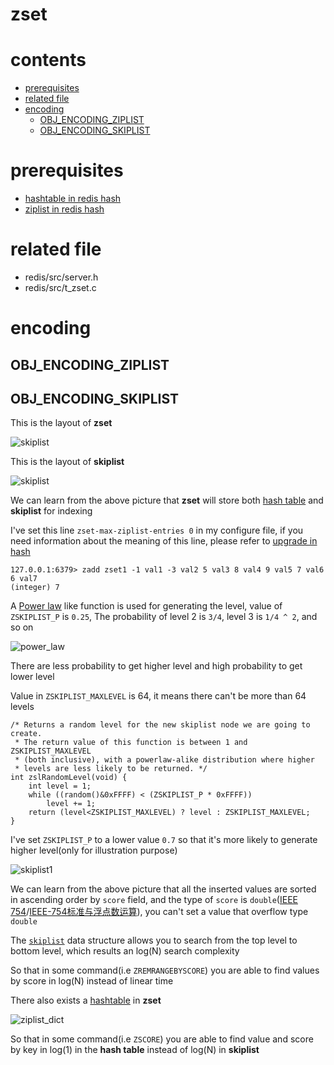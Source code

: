 # zset

# contents

* [prerequisites](#prerequisites)
* [related file](#related-file)
* [encoding](#encoding)
	* [OBJ_ENCODING_ZIPLIST](#OBJ_ENCODING_ZIPLIST)
	* [OBJ_ENCODING_SKIPLIST](#OBJ_ENCODING_SKIPLIST)

# prerequisites

* [hashtable in redis hash](https://github.com/zpoint/Redis-Internals/blob/5.0/Object/hash/hash.md#OBJ_ENCODING_HT)
* [ziplist in redis hash](https://github.com/zpoint/Redis-Internals/blob/5.0/Object/hash/hash.md#OBJ_ENCODING_ZIPLIST)

# related file
* redis/src/server.h
* redis/src/t_zset.c

# encoding

## OBJ_ENCODING_ZIPLIST


## OBJ_ENCODING_SKIPLIST

This is the layout of **zset**

![skiplist](https://github.com/zpoint/Redis-Internals/blob/5.0/Object/zset/skiplist.png)

This is the layout of **skiplist**

![skiplist](https://github.com/zpoint/Redis-Internals/blob/5.0/Object/zset/skiplist.png)

We can learn from the above picture that **zset** will store both [hash table](https://github.com/zpoint/Redis-Internals/blob/5.0/Object/hash/hash.md#OBJ_ENCODING_HT) and **skiplist** for indexing

I've set this line `zset-max-ziplist-entries 0` in my configure file, if you need information about the meaning of this line, please refer to [upgrade in hash](https://github.com/zpoint/Redis-Internals/blob/5.0/Object/hash/hash.md#upgrade)

    127.0.0.1:6379> zadd zset1 -1 val1 -3 val2 5 val3 8 val4 9 val5 7 val6 6 val7
    (integer) 7

A [Power law](https://en.wikipedia.org/wiki/Power_law) like function is used for generating the level, value of `ZSKIPLIST_P` is `0.25`, The probability of level 2 is `3/4`, level 3 is `1/4 ^ 2`, and so on

![power_law](https://github.com/zpoint/Redis-Internals/blob/5.0/Object/zset/power_law.png)

There are less probability to get higher level and high probability to get lower level

Value in `ZSKIPLIST_MAXLEVEL` is 64, it means there can't be more than 64 levels


    /* Returns a random level for the new skiplist node we are going to create.
     * The return value of this function is between 1 and ZSKIPLIST_MAXLEVEL
     * (both inclusive), with a powerlaw-alike distribution where higher
     * levels are less likely to be returned. */
    int zslRandomLevel(void) {
        int level = 1;
        while ((random()&0xFFFF) < (ZSKIPLIST_P * 0xFFFF))
            level += 1;
        return (level<ZSKIPLIST_MAXLEVEL) ? level : ZSKIPLIST_MAXLEVEL;
    }


I've set `ZSKIPLIST_P` to a lower value `0.7` so that it's more likely to generate higher level(only for illustration purpose)

![skiplist1](https://github.com/zpoint/Redis-Internals/blob/5.0/Object/zset/skiplist1.png)

We can learn from the above picture that all the inserted values are sorted in ascending order by `score` field, and the type of `score` is `double`([IEEE 754](https://en.wikipedia.org/wiki/IEEE_754-1985)/[IEEE-754标准与浮点数运算](https://blog.csdn.net/m0_37972557/article/details/84594879)), you can't set a value that overflow type `double`

The [`skiplist`](https://en.wikipedia.org/wiki/Skip_list) data structure allows you to search from the top level to bottom level, which results an log(N) search complexity

So that in some command(i.e `ZREMRANGEBYSCORE`) you are able to find values by score in log(N) instead of linear time

There also exists a [hashtable](https://github.com/zpoint/Redis-Internals/blob/5.0/Object/hash/hash.md#OBJ_ENCODING_HT) in **zset**

![ziplist_dict](https://github.com/zpoint/Redis-Internals/blob/5.0/Object/zset/ziplist_dict.png)

So that in some command(i.e `ZSCORE`) you are able to find value and score by key in log(1) in the **hash table** instead of log(N) in **skiplist**








